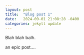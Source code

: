 ```yaml
---
layout: post
title:  "Blog post 1"
date:   2024-09-01 21:08:28 -0400
categories: jekyll update
---
```


Blah blah balh.

an epic post....
